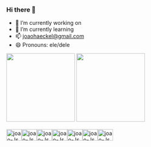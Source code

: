 ### Hi there 👋


- 🔭 I’m currently working on 
- 🌱 I’m currently learning 
- 📫 joaohaeckel@gmail.com 
- 😄 Pronouns: ele/dele

<div>
        <a href=""></a>
        <!-- Colocando a 1 tabela - GitHub Stats -->
        <img height="180em"
            src="http://github-readme-stats.vercel.app/api?username=JvHaeckel&show_icons=true&theme=aura&include_all_commits=true&count_private=true"
            alt="">
        <!-- Colocando a 2 tabela - Most Used Languages -->
        <img height="180em"
            src="http://github-readme-stats.vercel.app/api/top-langs/?username=JvHaeckel&layout=compact&langs_count=16&theme=aura">
    </div>
    <!-- Colocando os icons-->
    <div class="row">
        <link rel="stylesheet" href="https://cdn.jsdelivr.net/gh/devicons/devicon@v2.15.1/devicon.min.css">
    </div>
    <div class="coluna" style="display: inline_block; float: left; width: auto; margin=0"> <br>
        <img height="30" width="40" style="clear: both;
        display: table;" src="https://cdn.jsdelivr.net/gh/devicons/devicon/icons/angularjs/angularjs-original.svg"
            alt="joao-Js">
    </div>
    <div class="coluna" style="display: inline_block; float: left; width: auto;"> <br>
        <img height="30" width="40" style="clear: both;
        display: table;" src="https://cdn.jsdelivr.net/gh/devicons/devicon/icons/canva/canva-original.svg"
            alt="joao-Js">
    </div>
    <div class="coluna" style="display: inline_block; float: left; width: auto;"> <br>
        <img height="30" width="40" style="clear: both;
        display: table;" src="https://cdn.jsdelivr.net/gh/devicons/devicon/icons/css3/css3-original.svg"
            alt="joao-Js">
    </div>
    <div class="coluna" style="display: inline_block; float: left; width: auto;"> <br>
        <img height="30" width="40" style="clear: both;
        display: table;"src="https://cdn.jsdelivr.net/gh/devicons/devicon/icons/docker/docker-original.svg"
            alt="joao-Js">
    </div>
    <div class="coluna" style="display: inline_block; float: left; width: auto;"> <br>
        <img height="30" width="40" style="clear: both;
        display: table;" src="https://cdn.jsdelivr.net/gh/devicons/devicon/icons/gitlab/gitlab-original.svg"
            alt="joao-Js">
    </div>
    <div class="coluna" style="display: inline_block; float: left; width: auto;"> <br>
        <img height="30" width="40" style="clear: both;
        display: table;" src="https://cdn.jsdelivr.net/gh/devicons/devicon/icons/html5/html5-original.svg"
            alt="joao-Js">
    </div style>
    <div class="coluna" style="display: inline_block; float: left; width: auto;"> <br>
        <img height="30" width="40" style="clear: both;
        display: table;" src="https://cdn.jsdelivr.net/gh/devicons/devicon/icons/java/java-original.svg"
            alt="joao-Js">
    </div>
   
